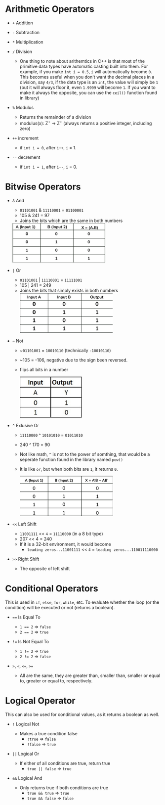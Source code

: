# Arithmetic Operators
- `+` Addition
- `-` Subtraction
- `*` Multiplication
- `/` Division
  - One thing to note about arithemtics in C++ is that most of the primitive data types have automatic casting built into them. For example, if you make `int i = 0.5`, `i` will automatically become `0`. This becomes useful when you don't want the decimal places in a division, say `4/3`, if the data type is an `int`, the value will simply be `1` (but it will always floor it, even `1.9999` will become `1`. If you want to make it always the opposite, you can use the `ceil()` function found in <cmath> library)

- `%` Modulus
  - Returns the remainder of a division 
  - modulus(x): Z<sup>+</sup> -> Z<sup>+</sup> (always returns a positive integer, including zero)
- `++` increment
  - if `int i = 0`, after `i++`, `i` = 1.
- `--` decrement
  - if `int i = 1`, after `i--`, `i` = 0.

# Bitwise Operators
- `&` And
  - `01101001` & `11110001` = `01100001`
  - 105 & 241 = 97
  - Joins the bits which are the same in both numbers
   <img src="and_gate_truth_table.png" width=300>

- `|` Or
  - `01101001` | `11110001` = `11111001`
  - 105 | 241 = 249
  - Joins the bits that simply exists in both numbers
    <img src="or_gate_truth_table.png" width=300>

- `~` Not
  - ~`01101001` = `10010110` (technically `-10010110`)
  - ~105 = -106, negative due to the sign been reversed.
  - flips all bits in a number
  
    <img src="not_gate_truth_table.png" width=200>

- `^` Exlusive Or
  - `11110000` ^ `10101010` = `01011010`
  - 240 ^ 170 = 90
  - Not like math, `^` is not to the power of somthing, that would be a seperate function found in the <cmath> library named `pow()`
  - It is like `or`, but when both bits are `1`, it returns `0`.
  
    <img src="xor_truth_table.png" width=300>

- `<<` Left Shift
  - `11001111` << `4` = `11110000` (in a 8 bit type)
  - 207 << 4 = 240
  - If it is a 32-bit environment, it would become
    - `leading zeros...11001111` << `4` = `leading zeros...110011110000`

- `>>` Right Shift
  - The opposite of left shift

# Conditional Operators
This is used in `if`, `else`, `for`, `while`, etc. To evaluate whether the loop (or the condition) will be executed or not (returns a boolean).

- `==` Is Equal To
  - `1 == 2` => `false`
  - `2 == 2` => `true`
  
- `!=` Is Not Equal To
  - `1 != 2` => `true`
  - `2 != 2` => `false`

- `>`, `<`, `<=`, `>=`
  - All are the same, they are greater than, smaller than, smaller or equal to, greater or equal to, respectively.

# Logical Operator
This can also be used for conditional values, as it returns a boolean as well.

- `!` Logical Not
  - Makes a true condition false
    - `!true` => `false`
    - `!false` => `true`

- `||` Logical Or
  - If either of all conditions are true, return true
    - `true || false` => `true`

- `&&` Logical And
  - Only returns true if both conditions are true
    - `true && true` => `true`
    - `true && false` => `false`

